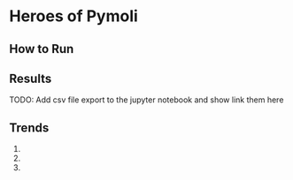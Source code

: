 # Heroes of Pymoli

## How to Run

## Results
TODO: Add csv file export to the jupyter notebook and show link them here
## Trends
1)
2)
3)
